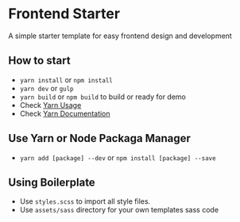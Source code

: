 # Frontend Starter
A simple starter template for easy frontend design and development

## How to start
- `yarn install` or `npm install`
- `yarn dev` or `gulp`
- `yarn build` or `npm build` to build or ready for demo
- Check [Yarn Usage](https://yarnpkg.com/en/docs/usage)
- Check [Yarn Documentation](https://yarnpkg.com/en/docs/cli/)

## Use Yarn or Node Packaga Manager

- `yarn add [package] --dev` or `npm install [package] --save`


## Using Boilerplate

- Use `styles.scss` to import all style files.
- Use `assets/sass` directory for your own templates sass code
